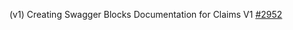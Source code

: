 (v1) Creating Swagger Blocks Documentation for Claims V1 [#2952](https://github.com/department-of-veterans-affairs/vets-api/pull/2952)
